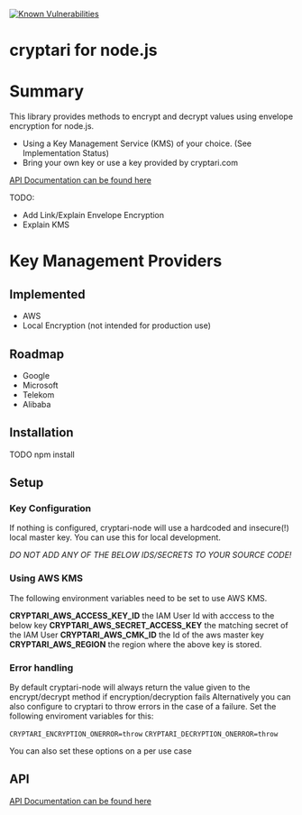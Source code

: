[![Known Vulnerabilities](https://snyk.io/test/github/aykarsi/cryptari/badge.svg)](https://snyk.io/test/github/aykarsi/cryptari)

# cryptari for node.js


# Summary

This library provides methods to encrypt and decrypt values using envelope encryption for node.js.

- Using a Key Management Service (KMS) of your choice. (See Implementation Status)
- Bring your own key or use a key provided by cryptari.com 

[API Documentation can be found here](api.md)

TODO: 
- Add Link/Explain Envelope Encryption
- Explain KMS 


# Key Management Providers

## Implemented

- AWS
- Local Encryption (not intended for production use)


## Roadmap

- Google 
- Microsoft
- Telekom 
- Alibaba


## Installation 

TODO  npm install


## Setup 

### Key Configuration
If nothing is configured, cryptari-node will use a hardcoded and insecure(!) local master key. 
You can use this for local development.


*DO NOT ADD ANY OF THE BELOW IDS/SECRETS TO YOUR SOURCE CODE!* 

### Using AWS KMS
The following environment variables need to be set to use AWS KMS.

**CRYPTARI_AWS_ACCESS_KEY_ID** the IAM User Id with acccess to the below key
**CRYPTARI_AWS_SECRET_ACCESS_KEY** the matching secret of the IAM User
**CRYPTARI_AWS_CMK_ID** the Id of the aws master key
**CRYPTARI_AWS_REGION** the region where the above key is stored.

### Error handling 

By default cryptari-node will always return the value given to the encrypt/decrypt method if encryption/decryption fails 
Alternatively you can also configure to cryptari to throw errors in the case of a failure.
Set the following enviroment variables for this:

`CRYPTARI_ENCRYPTION_ONERROR=throw`
`CRYPTARI_DECRYPTION_ONERROR=throw`

You can also set these options on a per use case 


## API

[API Documentation can be found here](api.md)





